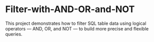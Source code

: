 # Filter-with-AND-OR-and-NOT

This project demonstrates how to filter SQL table data using logical operators — AND, OR, and NOT — to build more precise and flexible queries.
